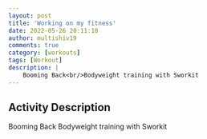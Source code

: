 ```yaml
---
layout: post
title: 'Working on my fitness'
date: 2022-05-26 20:11:18
author: multishiv19
comments: true
category: [workouts]
tags: [Workout]
description: |
    Booming Back<br/>Bodyweight training with Sworkit 
---
```



## Activity Description
Booming Back
Bodyweight training with Sworkit 


<div width='100%' class='strava-embed-placeholder' data-embed-type='activity' data-embed-id='7204271451'></div>
<script src='https://strava-embeds.com/embed.js'></script>
